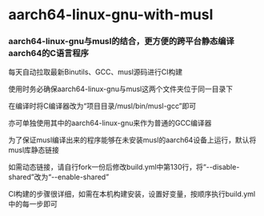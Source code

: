 # aarch64-linux-gnu-with-musl

### aarch64-linux-gnu与musl的结合，更方便的跨平台静态编译aarch64的C语言程序

每天自动拉取最新Binutils、GCC、musl源码进行CI构建

使用时务必确保aarch64-linux-gnu与musl这两个文件夹位于同一目录下

在编译时将C编译器改为“项目目录/musl/bin/musl-gcc”即可

亦可单独使用其中的aarch64-linux-gnu来作为普通的GCC编译器

为了保证musl编译出来的程序能够在未安装musl的aarch64设备上运行，默认将musl库静态链接

如需动态链接，请自行fork一份后修改build.yml中第130行，将“--disable-shared”改为“--enable-shared”

CI构建的步骤很详细，如需在本机构建安装，设置好变量，按顺序执行build.yml中的每一步即可
